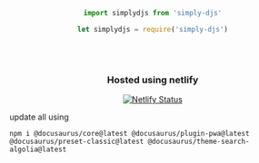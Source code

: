 <div style="text-align: center;">

```ts
import simplydjs from 'simply-djs'
```

```js
let simplydjs = require('simply-djs')
```
<br></br>

### Hosted using netlify
[![Netlify Status](https://api.netlify.com/api/v1/badges/1bec4261-2817-4fc6-9fbc-ffbce0d1ab57/deploy-status)](https://app.netlify.com/sites/simplyd/deploys)
</div>

update all using

`npm i @docusaurus/core@latest @docusaurus/plugin-pwa@latest @docusaurus/preset-classic@latest @docusaurus/theme-search-algolia@latest`